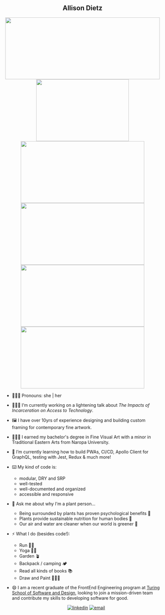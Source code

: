 <section align="center">
  <h1>Allison Dietz</h1>
</section>

<!--
**dietza/dietza** is a ✨ _special_ ✨ repository because its `README.md` (this file) appears on your GitHub profile. -->

<section align="center">
  
  <a href="https://github.com/dietza/github-readme-stats">
    <img align="center" src="https://github-readme-stats.vercel.app/api?username=dietza&show_icons=true&theme=tokyonight" height="200" width="500"/>
  </a>
  
  <a href="https://github.com/dietza/github-readme-stats">
    <img align="center" src="https://github-readme-stats.vercel.app/api/top-langs/?username=dietza&theme=tokyonight" height="200" width="300"/>
  </a>
  
  <a href="https://github.com/dietza/EdibleEarth">
    <img align="center" src="https://github-readme-stats.vercel.app/api/pin/?username=dietza&repo=EdibleEarth&theme=tokyonight" height="200" width="400"/>
  </a>
  
  <a href="https://github.com/dietza/GardenParty-frontend-ui">
    <img align="center" src="https://github-readme-stats.vercel.app/api/pin/?username=dietza&repo=GardenParty-frontend-ui&theme=tokyonight" height="200" width="400"/>
  </a>
  
  <a href="https://github.com/dietza/activAir">
    <img align="center" src="https://github-readme-stats.vercel.app/api/pin/?username=dietza&repo=activAir&theme=tokyonight" height="200" width="400"/>
  </a>
  
  <a href="https://github.com/dietza/rowdy-taters">
    <img align="center" src="https://github-readme-stats.vercel.app/api/pin/?username=dietza&repo=rowdy-taters&theme=tokyonight" height="200" width="400"/>
  </a>
  
</section>


- 🙋🏼‍♀️  Pronouns: she | her

- 👩🏼‍💻  I’m currently working on a lightening talk about _The Impacts of Incarceration on Access to Technology_. 

- 🖼 I have over 10yrs of experience designing and building custom framing for contemporary fine artwork.

- 👩🏼‍🎓 I earned my bachelor's degree in Fine Visual Art with a minor in Traditional Eastern Arts from Naropa University. 

- 🧠 I’m currently learning how to build PWAs, CI/CD, Apollo Client for GraphQL, testing with Jest, Redux & much more!
 

- ⌨️ My kind of code is:
  
  - modular, DRY and SRP
  - well-tested
  - well-documented and organized
  - accessible and responsive

- 🌿 Ask me about why I'm a plant person...

  - Being surrounded by plants has proven psychological benefits 🌻
  - Plants provide sustainable nutrition for human bodies 🥑
  - Our air and water are cleaner when our world is greener 🌳 

- ⚡️ What I do (besides code!):

  - Run 🏃‍♀️
  - Yoga 🧘‍♀️
  - Garden 🪴
  - Backpack / camping 🏕
  - Read all kinds of books 📚
  - Draw and Paint 👩🏼‍🎨


- 😄 I am a recent graduate of the FrontEnd Engineering program at [Turing School of Software and Design](https://turing.edu/), looking to join a mission-driven team and contribute my skills to developing software for good.

  <div align="center">
  <a href="https://www.linkedin.com/in/allison-dietz/"><img alt="linkedin"  src="https://img.shields.io/badge/-LinkedIn-black.svg?style=for-the-badge&logo=linkedin&colorB=1C5D99"/></a>
  <!--   <a href="https://www.codewars.com/users/dietza"><img alt="codewars" src="https://img.shields.io/badge/-Codewars-b1361e.svg?style=for-the-badge&logo=codewars&colorB=b1361e" /></a> -->
  <a href="mailto:dietz.allison.dev@gmail.com"><img alt="email" src="https://img.shields.io/badge/-Email-f2c236.svg?style=for-the-badge&colorB=0078D4" /></a>
  </div>

